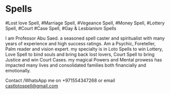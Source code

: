 # Spells
#Lost love Spell, #Marriage Spell, #Vegeance Spell, #Money Spell, #Lottery Spell, #Court #Case Spell, #Gay & Lesbianism Spells

I am Professor Abu Saed. a seasoned spell caster and spiritualist with many years of experience and high success ratings. Am a Psychic, Foreteller, Palm reader and vision expert. my specialty is in Loto Spells to win Lottery, Love Spell to bind souls and bring back lost lovers, Court Spell to bring Justice and win Court Cases. my magical Powers and Mental prowess has impacted many lives and consolidated families both financially and emotionally. 

Contact /WhatsApp me on +971554347268‬ or email castlotospell@gmail.com
